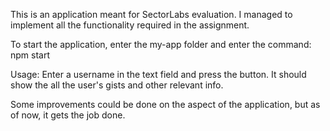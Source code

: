 This is an application meant for SectorLabs evaluation.
I managed to implement all the functionality required in the assignment.

To start the application, enter the my-app folder and enter the command: npm start

Usage: Enter a username in the text field and press the button. It should show the all the user's gists and other relevant info.

Some improvements could be done on the aspect of the application, but as of now, it gets the job done.
